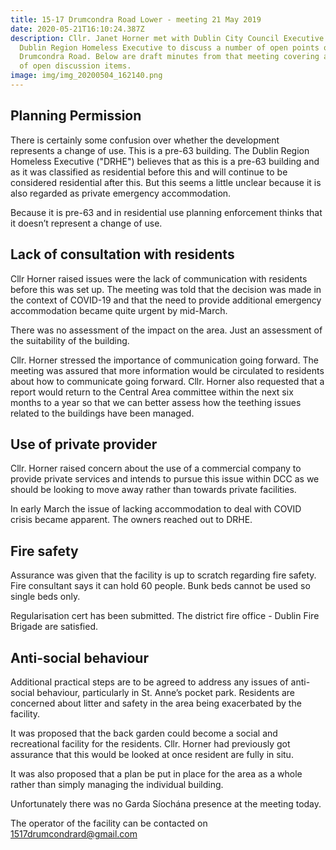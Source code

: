 ```yaml
---
title: 15-17 Drumcondra Road Lower - meeting 21 May 2019
date: 2020-05-21T16:10:24.387Z
description: Cllr. Janet Horner met with Dublin City Council Executive and the
  Dublin Region Homeless Executive to discuss a number of open points on 15-17
  Drumcondra Road. Below are draft minutes from that meeting covering a number
  of open discussion items.
image: img/img_20200504_162140.png
---
```

## Planning Permission

There is certainly some confusion over whether the development represents a change of use. This is a pre-63 building.  The Dublin Region Homeless Executive ("DRHE") believes that as this is a pre-63 building and as it was classified as residential before this and will continue to be considered residential after this. But this seems a little unclear because it is also regarded as private emergency accommodation.

Because it is pre-63 and in residential use planning enforcement thinks that it doesn’t represent a change of use.

## Lack of consultation with residents

Cllr Horner raised issues were the lack of communication with residents before this was set up. The meeting was told that the decision was made in the context of COVID-19 and that the need to provide additional  emergency accommodation became quite urgent by mid-March.

There was no assessment of the impact on the area. Just an assessment of the suitability of the building.

Cllr. Horner stressed the importance of communication going forward. The meeting was assured that more information would be circulated to residents about how to communicate going forward.  Cllr. Horner also requested that a report would return to the Central Area committee within the next six months to a year so that we can better assess how the teething issues related to the buildings have been managed.

## Use of private provider

Cllr. Horner raised concern about the use of a commercial company to provide private services and intends to pursue this issue within DCC as we should be looking to move away rather than towards private facilities.

In early March the issue of lacking accommodation to deal with COVID crisis became apparent. The owners reached out to DRHE.

## Fire safety

Assurance was given that the facility is up to scratch regarding fire safety. Fire consultant says it can hold 60 people. Bunk beds cannot be used so single beds only.

Regularisation cert has been submitted.  The district fire office - Dublin Fire Brigade are satisfied. 

## Anti-social behaviour

Additional practical steps are to be agreed to address any issues of anti-social behaviour, particularly in St. Anne’s pocket park. Residents are concerned about litter and safety in the area being exacerbated by the facility. 

It was proposed that the back garden could become a social and recreational facility for the residents. Cllr. Horner had previously got assurance that this would be looked at once resident are fully in situ. 

It was also proposed that a plan be put in place for the area as a whole rather than simply managing the individual building.

Unfortunately there was no Garda Síochána presence at the meeting today.

The operator of the facility can be contacted on [1517drumcondrard@gmail.com](mailto:1517drumcondrard@gmail.com)